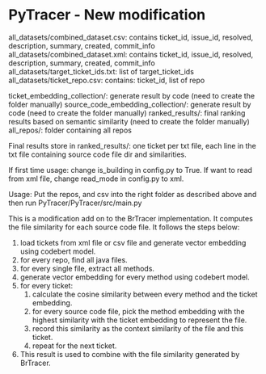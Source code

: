 # PyTracer - New modification

all_datasets/combined_dataset.csv: contains ticket_id, issue_id, resolved, description, summary, created, commit_info
all_datasets/combined_dataset.xml: contains ticket_id, issue_id, resolved, description, summary, created, commit_info
all_datasets/target_ticket_ids.txt: list of target_ticket_ids
all_datasets/ticket_repo.csv: contains: ticket_id, list of repo

ticket_embedding_collection/: generate result by code (need to create the folder manually)
source_code_embedding_collection/: generate result by code (need to create the folder manually)
ranked_results/: final ranking results based on semantic similarity (need to create the folder manually)
all_repos/: folder containing all repos


Final results store in ranked_results/: one ticket per txt file, each line in the txt file containing source code file dir and similarities.

If first time usage: change is_building in config.py to True. If want to read from xml file, change read_mode in config.py to xml.

Usage: Put the repos, and csv into the right folder as described above and then run PyTracer/PyTracer/src/main.py


This is a modification add on to the BrTracer implementation. It computes the file similarity for each source code file.
It follows the steps below:
1. load tickets from xml file or csv file and generate vector embedding using codebert model.
2. for every repo, find all java files.
3. for every single file, extract all methods. 
4. generate vector embedding for every method using codebert model.
5. for every ticket:
   1. calculate the cosine similarity between every method and the ticket embedding. 
   2. for every source code file, pick the method embedding with the highest similarity with the ticket embedding to represent the file.
   3. record this similarity as the context similarity of the file and this ticket.
   4. repeat for the next ticket.
6. This result is used to combine with the file similarity generated by BrTracer.
